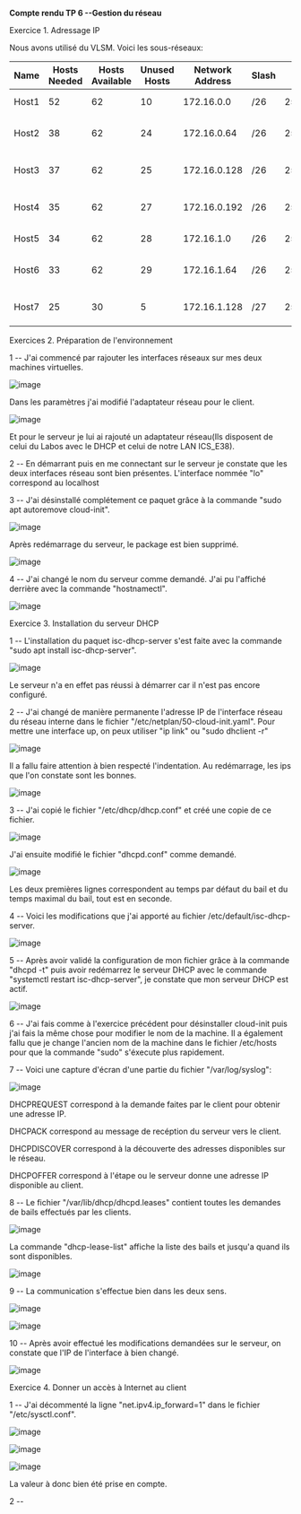**Compte rendu TP 6 --Gestion du réseau**

Exercice 1. Adressage IP

Nous avons utilisé du VLSM. Voici les sous-réseaux:

| Name  | Hosts Needed | Hosts Available | Unused Hosts | Network Address | Slash | Mask            | Usable Range                | Broadcast    |
|-------|--------------|-----------------|--------------|-----------------|-------|-----------------|-----------------------------|--------------|
| Host1 | 52           | 62              | 10           | 172.16.0.0      | /26   | 255.255.255.192 | 172.16.0.1 - 172.16.0.62    | 172.16.0.63  |
| Host2 | 38           | 62              | 24           | 172.16.0.64     | /26   | 255.255.255.192 | 172.16.0.65 - 172.16.0.126  | 172.16.0.127 |
| Host3 | 37           | 62              | 25           | 172.16.0.128    | /26   | 255.255.255.192 | 172.16.0.129 - 172.16.0.190 | 172.16.0.191 |
| Host4 | 35           | 62              | 27           | 172.16.0.192    | /26   | 255.255.255.192 | 172.16.0.193 - 172.16.0.254 | 172.16.0.255 |
| Host5 | 34           | 62              | 28           | 172.16.1.0      | /26   | 255.255.255.192 | 172.16.1.1 - 172.16.1.62    | 172.16.1.63  |
| Host6 | 33           | 62              | 29           | 172.16.1.64     | /26   | 255.255.255.192 | 172.16.1.65 - 172.16.1.126  | 172.16.1.127 |
| Host7 | 25           | 30              | 5            | 172.16.1.128    | /27   | 255.255.255.224 | 172.16.1.129 - 172.16.1.158 | 172.16.1.159 |

Exercices 2. Préparation de l'environnement

1 -- J'ai commencé par rajouter les interfaces réseaux sur mes deux machines virtuelles.

![image](https://user-images.githubusercontent.com/104362418/193020186-2ff38e05-2418-4f5a-a247-b033b57f8365.png)

Dans les paramètres j'ai modifié l'adaptateur réseau pour le client.

![image](https://user-images.githubusercontent.com/104362418/193020402-b448c377-5128-43c2-96e0-c86ba6b75c90.png)

Et pour le serveur je lui ai rajouté un adaptateur réseau(Ils disposent de celui du Labos avec le DHCP et celui de notre LAN ICS_E38).

2 -- En démarrant puis en me connectant sur le serveur je constate que les deux interfaces réseau sont bien présentes. L'interface nommée "lo" correspond au localhost

3 -- J'ai désinstallé complétement ce paquet grâce à la commande "sudo apt autoremove cloud-init".

![image](https://user-images.githubusercontent.com/104362418/193023039-5aa6ff6b-e36e-44f9-a152-c3fbcc75d686.png)

Après redémarrage du serveur, le package est bien supprimé.

![image](https://user-images.githubusercontent.com/104362418/193023517-c8f61023-d01a-447e-8b7d-eb3d93e6a6b8.png)

4 -- J'ai changé le nom du serveur comme demandé. J'ai pu l'affiché derrière avec la commande "hostnamectl".

![image](https://user-images.githubusercontent.com/104362418/193024741-f89aa36d-91f4-4877-adcf-88bff329097f.png)

Exercice 3. Installation du serveur DHCP

1 -- L'installation du paquet isc-dhcp-server s'est faite avec la commande "sudo apt install isc-dhcp-server".

![image](https://user-images.githubusercontent.com/104362418/193025455-8ed6803b-e520-4742-8008-4749b77214dd.png)

Le serveur n'a en effet pas réussi à démarrer car il n'est pas encore configuré.

2 -- J'ai changé de manière permanente l'adresse IP de l'interface réseau du réseau interne dans le fichier "/etc/netplan/50-cloud-init.yaml". Pour mettre une interface up, on peux utiliser "ip link" ou "sudo dhclient -r"

![image](https://user-images.githubusercontent.com/104362418/193031621-2ece2596-3f61-44ac-8b8e-ec16e7753426.png)

Il a fallu faire attention à bien respecté l'indentation.
Au redémarrage, les ips que l'on constate sont les bonnes.

![image](https://user-images.githubusercontent.com/104362418/193032096-af4a4f74-4d31-4b67-bc8f-3fd613992e87.png)

3 -- J'ai copié le fichier "/etc/dhcp/dhcp.conf" et créé une copie de ce fichier. 

![image](https://user-images.githubusercontent.com/104362418/193033555-4dd9897f-dc31-4a22-949d-c7c933a314ec.png)

J'ai ensuite modifié le fichier "dhcpd.conf" comme demandé.

![image](https://user-images.githubusercontent.com/104362418/193036271-9deb267c-fc09-4faa-b493-b4eafd4364e8.png)

Les deux premières lignes correspondent au temps par défaut du bail et du temps maximal du bail, tout est en seconde.

4 -- Voici les modifications que j'ai apporté au fichier /etc/default/isc-dhcp-server.

![image](https://user-images.githubusercontent.com/104362418/193037699-38f50db8-a7bd-4e8e-84f6-2b58dbdc3229.png)

5 -- Après avoir validé la configuration de mon fichier grâce à la commande "dhcpd -t" puis avoir redémarrez le serveur DHCP avec le commande "systemctl restart isc-dhcp-server", je constate que mon serveur DHCP est actif.

![image](https://user-images.githubusercontent.com/104362418/193038165-93c41908-c621-4c88-b887-a64acbee3573.png)

6 -- J'ai fais comme à l'exercice précédent pour désinstaller cloud-init puis j'ai fais la même chose pour modifier le nom de la machine. Il a également fallu que je change l'ancien nom de la machine dans le fichier /etc/hosts pour que la commande "sudo" s'éxecute plus rapidement.

7 -- Voici une capture d'écran d'une partie du fichier "/var/log/syslog":

![image](https://user-images.githubusercontent.com/104362418/193048080-8cd2fea2-15d9-4d15-8d67-b82dcf32841c.png)

DHCPREQUEST correspond à la demande faites par le client pour obtenir une adresse IP.

DHCPACK correspond au message de recéption du serveur vers le client.

DHCPDISCOVER correspond à la découverte des adresses disponibles sur le réseau.

DHCPOFFER correspond à l'étape ou le serveur donne une adresse IP disponible au client.

8 -- Le fichier "/var/lib/dhcp/dhcpd.leases" contient toutes les demandes de bails effectués par les clients.

![image](https://user-images.githubusercontent.com/104362418/193049826-4ddf59c7-608c-436b-b4d5-96a88fc2de91.png)

La commande "dhcp-lease-list" affiche la liste des bails et jusqu'a quand ils sont disponibles.

![image](https://user-images.githubusercontent.com/104362418/193050255-99576b00-3e51-442d-b479-86be3b3d3b0e.png)

9 -- La communication s'effectue bien dans les deux sens.

![image](https://user-images.githubusercontent.com/104362418/193050485-63cef397-c93d-4b5d-8602-2c8eadb5ca7b.png)

![image](https://user-images.githubusercontent.com/104362418/193050619-262ac29f-ad01-44e0-972b-0079039a47c7.png)

10 -- Après avoir effectué les modifications demandées sur le serveur, on constate que l'IP de l'interface à bien changé.

![image](https://user-images.githubusercontent.com/104362418/193056906-5162bc3f-f84d-4d29-aaf3-bc24d394b5c2.png)

Exercice 4. Donner un accès à Internet au client

1 -- J'ai décommenté la ligne "net.ipv4.ip_forward=1" dans le fichier "/etc/sysctl.conf".

![image](https://user-images.githubusercontent.com/104362418/193058516-4bf2ef8f-b038-4f6a-8eb2-29a52d966b7e.png)

![image](https://user-images.githubusercontent.com/104362418/193058585-9cea9e3f-ba0c-40d5-b434-30f0c2be0a6d.png)

![image](https://user-images.githubusercontent.com/104362418/193058647-3f19ea6e-923f-4a5c-81dc-b6e6cff07557.png)

La valeur à donc bien été prise en compte.

2 -- 

